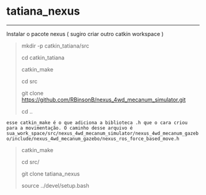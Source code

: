 # tatiana_nexus
______________________________________________
Instalar o pacote nexus  ( sugiro criar outro catkin workspace )

> mkdir -p catkin_tatiana/src
> 
> cd catkin_tatiana
> 
> catkin_make
> 
> cd src
> 
> git clone  https://github.com/RBinsonB/nexus_4wd_mecanum_simulator.git
> 
> cd ..
> 

`esse catkin_make é o que adiciona a biblioteca .h que o cara criou para a movimentação. O caminho desse arquivo é sua_work_space/src/nexus_4wd_mecanum_simulator/nexus_4wd_mecanum_gazebo/include/nexus_4wd_mecanum_gazebo/nexus_ros_force_based_move.h `
 
> catkin_make
>
> cd src/
>
> git clone tatiana_nexus
>
> source ../devel/setup.bash



